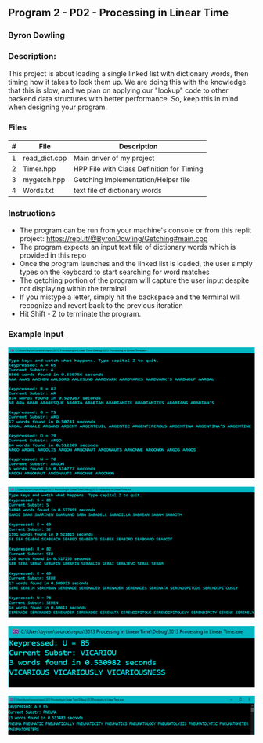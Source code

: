 ## Program 2 - P02 - Processing in Linear Time
### Byron Dowling
### Description:

This project is about loading a single linked list with dictionary words, then timing how it takes to look them up. We are doing this with the knowledge that this is slow, and we plan on applying our "lookup" code to other backend data structures with better performance. So, keep this in mind when designing your program.

### Files

|   #   | File                    | Description                                        |
| :---: | ----------------------- | -------------------------------------------------- |
|   1   | read_dict.cpp           | Main driver of my project                          |
|   2   | Timer.hpp               | HPP File with Class Definition for Timing          |
|   3   | mygetch.hpp             | Getching Implementation/Helper file                |
|   4   | Words.txt               | text file of dictionary words                      |

### Instructions

- The program can be run from your machine's console or from this replit project: https://repl.it/@ByronDowling/Getching#main.cpp
- The program expects an input text file of dictionary words which is provided in this repo
- Once the program launches and the linked list is loaded, the user simply types on the keyboard to start searching for word matches
- The getching portion of the program will capture the user input despite not displaying within the terminal
- If you mistype a letter, simply hit the backspace and the terminal will recognize and revert back to the previous iteration
- Hit Shift - Z to terminate the program.

### Example Input

![image of SS1](https://github.com/Byron-Dowling/3013-Algorithms-Dowling/blob/main/Assignments/P02/3013%20P02%20SS1.png?raw=true)

![image of SS2](https://github.com/Byron-Dowling/3013-Algorithms-Dowling/blob/main/Assignments/P02/3013%20P02%20SS2.png?raw=true)

![image of SS3](https://github.com/Byron-Dowling/3013-Algorithms-Dowling/blob/main/Assignments/P02/3013%20P02%20SS3.png?raw=true)

![image of SS4](https://github.com/Byron-Dowling/3013-Algorithms-Dowling/blob/main/Assignments/P02/3013%20P02%20SS4.png?raw=true)
